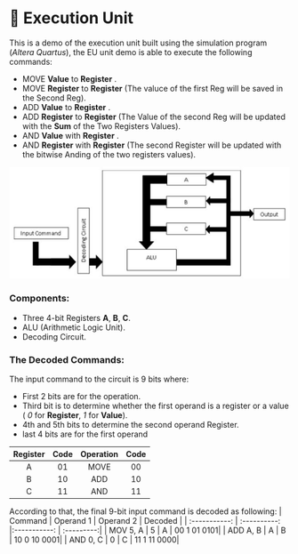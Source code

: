 # :1234: Execution Unit

This is a demo of the execution unit built using the simulation program (*Altera Quartus*), the EU unit demo is able to execute the following commands:
* MOVE **Value** to **Register** .
* MOVE **Register** to **Register** (The valuce of the first Reg will be saved in the Second Reg).
* ADD **Value** to **Register** .
* ADD **Register** to **Register** (The Value of the second Reg will be updated with the **Sum** of the Two Registers Values).
* AND **Value** with **Register** .
* AND **Register** with **Register** (The second Register will be updated with the bitwise Anding of the two registers values).

![EU](/EU.JPG)

### Components:
* Three 4-bit Registers **A**, **B**, **C**.
* ALU (Arithmetic Logic Unit).
* Decoding Circuit.

### The Decoded Commands:
The input command to the circuit is 9 bits where:
* First 2 bits are for the operation.
* Third bit is to determine whether the first operand is a register or a value ( *0* for **Register**, *1* for **Value**).
* 4th and 5th bits to determine the second operand Register.
* last 4 bits are for the first operand

| Register | Code| Operation | Code|
| :--------:| :------:|:--------:| :--------:|
| A | 01 | MOVE| 00|
| B| 10| ADD | 10|
| C | 11| AND | 11|

According to that, the final 9-bit input command is decoded as following:
| Command       | Operand 1     | Operand 2     |  Decoded |
| :-----------: | :----------: |:-----------: | :---------:|
| MOV 5, A | 5 | A | 00 1 01 0101|
| ADD A, B | A | B | 10 0 10 0001|
| AND 0, C | 0 | C | 11 1 11 0000|
